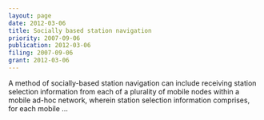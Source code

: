 ```yaml
---
layout: page
date: 2012-03-06
title: Socially based station navigation
priority: 2007-09-06
publication: 2012-03-06
filing: 2007-09-06
grant: 2012-03-06
---
```

A method of socially-based station navigation can include receiving station selection information from each of a plurality of mobile nodes within a mobile ad-hoc network, wherein station selection information comprises, for each mobile …